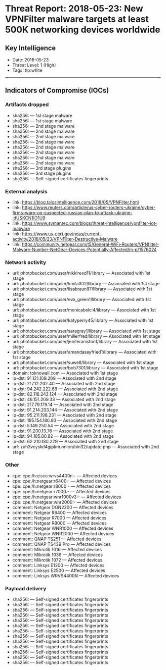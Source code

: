 # Threat Report: 2018-05-23: New VPNFilter malware targets at least 500K networking devices worldwide


## Key Intelligence
* Date: 2018-05-23
* Threat Level: 1 (High)
* Tags: tlp:white

---

## Indicators of Compromise (IOCs)
### Artifacts dropped
* sha256: <sha256> — 1st stage malware
* sha256: <sha256> — 1st stage malware
* sha256: <sha256> — 2nd stage malware
* sha256: <sha256> — 2nd stage malware
* sha256: <sha256> — 2nd stage malware
* sha256: <sha256> — 2nd stage malware
* sha256: <sha256> — 2nd stage malware
* sha256: <sha256> — 2nd stage malware
* sha256: <sha256> — 2nd stage malware
* sha256: <sha256> — 2nd stage malware
* sha256: <sha256> — 3rd stage plugins
* sha256: <sha256> — 3rd stage plugins
* sha256: <sha256> — Self-signed certificates fingerprints

### External analysis
* link: https://blog.talosintelligence.com/2018/05/VPNFilter.html
* link: https://www.reuters.com/article/us-cyber-routers-ukraine/cyber-firms-warn-on-suspected-russian-plan-to-attack-ukraine-idUSKCN1IO1U9
* link: https://www.symantec.com/blogs/threat-intelligence/vpnfilter-iot-malware
* link: https://www.us-cert.gov/ncas/current-activity/2018/05/23/VPNFilter-Destructive-Malware
* link: https://community.netgear.com/t5/General-WiFi-Routers/VPNfilter-Malware-Number-NetGear-Devices-Potentially-Affected/m-p/1576024

### Network activity
* url: photobucket.com/user/nikkireed11/library — Associated with 1st stage
* url: photobucket.com/user/kmila302/library — Associated with 1st stage
* url: photobucket.com/user/lisabraun87/library — Associated with 1st stage
* url: photobucket.com/user/eva_green1/library — Associated with 1st stage
* url: photobucket.com/user/monicabelci4/library — Associated with 1st stage
* url: photobucket.com/user/katyperry45/library — Associated with 1st stage
* url: photobucket.com/user/saragray1/library — Associated with 1st stage
* url: photobucket.com/user/millerfred/library — Associated with 1st stage
* url: photobucket.com/user/jeniferaniston1/library — Associated with 1st stage
* url: photobucket.com/user/amandaseyfried1/library — Associated with 1st stage
* url: photobucket.com/user/suwe8/library — Associated with 1st stage
* url: photobucket.com/user/bob7301/library — Associated with 1st stage
* domain: toknowall.com — Associated with 1st stage
* ip-dst: 91.121.109.209 — Associated with 2nd stage
* ip-dst: 217.12.202.40 — Associated with 2nd stage
* ip-dst: 94.242.222.68 — Associated with 2nd stage
* ip-dst: 82.118.242.124 — Associated with 2nd stage
* ip-dst: 46.151.209.33 — Associated with 2nd stage
* ip-dst: 217.79.179.14 — Associated with 2nd stage
* ip-dst: 91.214.203.144 — Associated with 2nd stage
* ip-dst: 95.211.198.231 — Associated with 2nd stage
* ip-dst: 195.154.180.60 — Associated with 2nd stage
* ip-dst: 5.149.250.54 — Associated with 2nd stage
* ip-dst: 91.200.13.76 — Associated with 2nd stage
* ip-dst: 94.185.80.82 — Associated with 2nd stage
* ip-dst: 62.210.180.229 — Associated with 2nd stage
* url: zuh3vcyskd4gipkm.onion/bin32/update.php — Associated with 2nd stage

### Other
* cpe: cpe:/h:cisco:wrvs4400n:- — Affected devices
* cpe: cpe:/h:netgear:r6400:- — Affected devices
* cpe: cpe:/h:netgear:r8000:- — Affected devices
* cpe: cpe:/h:netgear:r7000:- — Affected devices
* cpe: cpe:/h:netgear:wnr1000v3:- — Affected devices
* cpe: cpe:/h:netgear:wnr2000:- — Affected devices
* comment: Netgear DGN2200 — Affected devices
* comment: Netgear R6400 — Affected devices
* comment: Netgear R7000 — Affected devices
* comment: Netgear R8000 — Affected devices
* comment: Netgear WNR1000 — Affected devices
* comment: Netgear WNR2000 — Affected devices
* comment: QNAP TS251 — Affected devices
* comment: QNAP TS439 Pro — Affected devices
* comment: Mikrotik 1016 — Affected devices
* comment: Mikrotik 1036 — Affected devices
* comment: Mikrotik 1072 — Affected devices
* comment: Linksys E1200 — Affected devices
* comment: Linksys E2500 — Affected devices
* comment: Linksys WRVS4400N — Affected devices

### Payload delivery
* sha256: <sha256> — Self-signed certificates fingerprints
* sha256: <sha256> — Self-signed certificates fingerprints
* sha256: <sha256> — Self-signed certificates fingerprints
* sha256: <sha256> — Self-signed certificates fingerprints
* sha256: <sha256> — Self-signed certificates fingerprints
* sha256: <sha256> — Self-signed certificates fingerprints
* sha256: <sha256> — Self-signed certificates fingerprints
* sha256: <sha256> — Self-signed certificates fingerprints
* sha256: <sha256> — Self-signed certificates fingerprints
* sha256: <sha256> — Self-signed certificates fingerprints
* sha256: <sha256> — Self-signed certificates fingerprints
* sha256: <sha256> — Self-signed certificates fingerprints
* sha256: <sha256> — Self-signed certificates fingerprints
